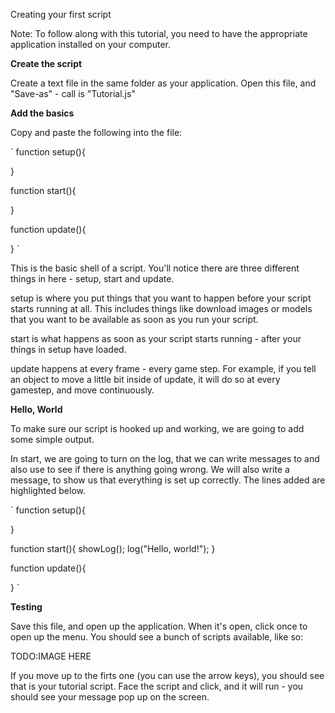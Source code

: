 Creating your first script

Note: To follow along with this tutorial, you need to have the appropriate application installed on your computer.

**Create the script** 

Create a text file in the same folder as your application.
Open this file, and "Save-as" - call is "Tutorial.js"

**Add the basics**

Copy and paste the following into the file:

`
function setup(){

}

function start(){

}

function update(){

}
`

This is the basic shell of a script.  You'll notice there are three different things in here - setup, start and update.  

setup is where you put things that you want to happen before your script starts running at all.  This includes things like download images or models that you want to be available as soon as you run your script.

start is what happens as soon as your script starts running - after your things in setup have loaded.

update happens at every frame - every game step.  For example, if you tell an object to move a little bit inside of update, it will do so at every gamestep, and move continuously.

**Hello, World**

To make sure our script is hooked up and working, we are going to add some simple output.

In start, we are going to turn on the log, that we can write messages to and also use to see if there is anything going wrong.  We will also write a message, to show us that everything is set up correctly.  The lines added are highlighted below.

`
function setup(){

}

function start(){
  showLog();
  log("Hello, world!");
}

function update(){

}
`

**Testing**

Save this file, and open up the application.  When it's open, click once to open up the menu.  You should see a bunch of scripts available, like so:

TODO:IMAGE HERE

If you move up to the firts one (you can use the arrow keys), you should see that is your tutorial script.  Face the script and click, and it will run - you should see your message pop up on the screen.


